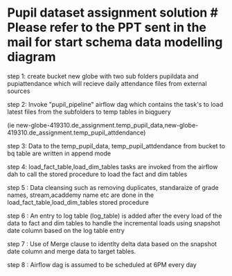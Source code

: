 # Pupil dataset assignment solution # Please refer to the PPT sent in the mail for start schema data modelling diagram

step 1: create bucket new globe with two sub folders pupildata and pupiattendance which will recieve daily attendance files from external sources

step 2: Invoke "pupil_pipeline" airflow dag which contains the task's to load latest files from the subfolders to temp tables in biqguery 

(ie new-globe-419310.de_assignment.temp_pupil_data​,new-globe-419310.de_assignment.temp_pupil_attdendance)

step 3: Data to the temp_pupil_data, temp_pupil_attdendance from bucket to bq table are written in append mode

step 4: load_fact_table,load_dim_tables tasks are invoked from the airflow dah to call the stored procedure to load the fact and dim tables 

step 5 : Data cleansing such as removing duplicates, standaraize of grade names, stream,acaddemy name etc are done in the load_fact_table,load_dim_tables stored procedure

step 6 : An entry to log table (log_table) is added after the every load of the data to fact and dim tables to handle the incremental loads using snapshot date column based on the log table entry 

step 7 : Use of Merge clause to identlty delta data based on the snapshot date column and merge data to target tables.

step 8 : Airflow dag is assumed to be scheduled at 6PM every day 
